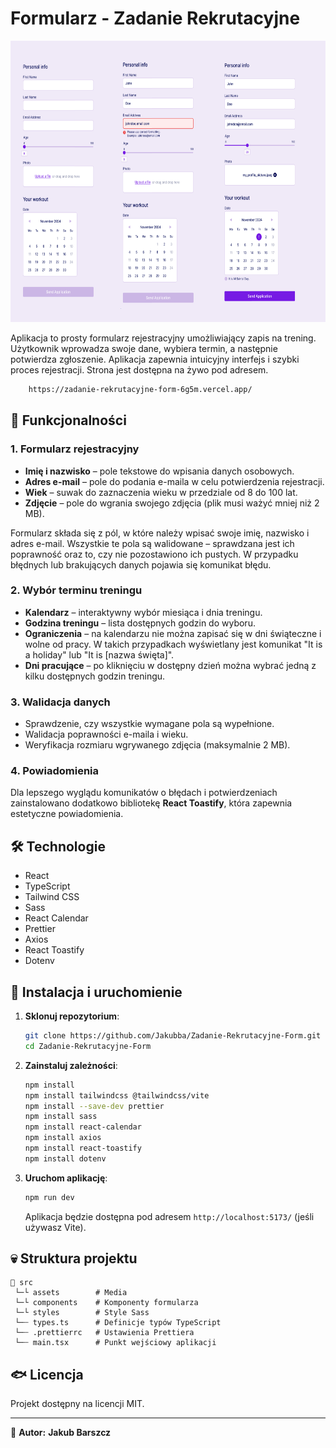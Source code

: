 # Formularz - Zadanie Rekrutacyjne

<img src="./src/assets/theme/formularz.png" alt="Podgląd formularza" height="450px">

Aplikacja to prosty formularz rejestracyjny umożliwiający zapis na trening. Użytkownik wprowadza swoje dane, wybiera termin, a następnie potwierdza zgłoszenie. Aplikacja zapewnia intuicyjny interfejs i szybki proces rejestracji.
Strona jest dostępna na żywo pod adresem.

```sh
    https://zadanie-rekrutacyjne-form-6g5m.vercel.app/
```

## 📌 Funkcjonalności

### 1. Formularz rejestracyjny

- **Imię i nazwisko** – pole tekstowe do wpisania danych osobowych.
- **Adres e-mail** – pole do podania e-maila w celu potwierdzenia rejestracji.
- **Wiek** – suwak do zaznaczenia wieku w przedziale od 8 do 100 lat.
- **Zdjęcie** – pole do wgrania swojego zdjęcia (plik musi ważyć mniej niż 2 MB).

Formularz składa się z pól, w które należy wpisać swoje imię, nazwisko i adres e-mail. Wszystkie te pola są walidowane – sprawdzana jest ich poprawność oraz to, czy nie pozostawiono ich pustych. W przypadku błędnych lub brakujących danych pojawia się komunikat błędu.

### 2. Wybór terminu treningu

- **Kalendarz** – interaktywny wybór miesiąca i dnia treningu.
- **Godzina treningu** – lista dostępnych godzin do wyboru.
- **Ograniczenia** – na kalendarzu nie można zapisać się w dni świąteczne i wolne od pracy. W takich przypadkach wyświetlany jest komunikat "It is a holiday" lub "It is [nazwa święta]".
- **Dni pracujące** – po kliknięciu w dostępny dzień można wybrać jedną z kilku dostępnych godzin treningu.

### 3. Walidacja danych

- Sprawdzenie, czy wszystkie wymagane pola są wypełnione.
- Walidacja poprawności e-maila i wieku.
- Weryfikacja rozmiaru wgrywanego zdjęcia (maksymalnie 2 MB).

### 4. Powiadomienia

Dla lepszego wyglądu komunikatów o błędach i potwierdzeniach zainstalowano dodatkowo bibliotekę **React Toastify**, która zapewnia estetyczne powiadomienia.

## 🛠 Technologie

- React
- TypeScript
- Tailwind CSS
- Sass
- React Calendar
- Prettier
- Axios
- React Toastify
- Dotenv

## 🚀 Instalacja i uruchomienie

1. **Sklonuj repozytorium**:

   ```sh
   git clone https://github.com/Jakubba/Zadanie-Rekrutacyjne-Form.git
   cd Zadanie-Rekrutacyjne-Form
   ```

2. **Zainstaluj zależności**:

   ```sh
   npm install
   npm install tailwindcss @tailwindcss/vite
   npm install --save-dev prettier
   npm install sass
   npm install react-calendar
   npm install axios
   npm install react-toastify
   npm install dotenv
   ```

3. **Uruchom aplikację**:
   ```sh
   npm run dev
   ```
   Aplikacja będzie dostępna pod adresem `http://localhost:5173/` (jeśli używasz Vite).

## 💀 Struktura projektu

```
📆 src
 └─└ assets        # Media
 └─└ components    # Komponenty formularza
 └─└ styles        # Style Sass
 └─┄ types.ts      # Definicje typów TypeScript
 └─┄ .prettierrc   # Ustawienia Prettiera
 └─┄ main.tsx      # Punkt wejściowy aplikacji
```

## 🐟 Licencja

Projekt dostępny na licencji MIT.

---

📌 **Autor:**
**Jakub Barszcz**
